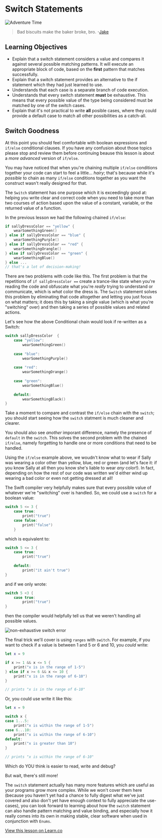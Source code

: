 # Switch Statements

![Adventure Time](http://i.imgur.com/cwR0gwx.png?1)

> Bad biscuits make the baker broke, bro. -[Jake](https://en.wikipedia.org/wiki/Jake_the_Dog)


## Learning Objectives 

* Explain that a switch statement considers a value and compares it against several possible matching patterns. It will execute an appropriate block of code, based on the **first** pattern that matches successfully. 
* Explain that a switch statement provides an alternative to the if statement which they had just learned to use.
* Understands that each case is a separate branch of code execution.
* Understands that every switch statement **must** be exhaustive. This means that every possible value of the type being considered must be matched by one of the switch cases.
* Explain that it's not practical to write **all** posible cases, where they could provide a default case to match all other possibilities as a catch-all. 



## Switch Goodness

At this point you should feel comfortable with boolean expressions and ````if/else```` conditional clauses.  If you have any confusion about those topics please stop and review them before continuing beause this lesson is about a *more advanced* version of ````if/else````.

You may have noticed that when you're chaining multiple ````if/else```` conditions together your code can start to feel a little... *hairy*; that's because while it's *possible* to chain as many ````if/else```` conditions together as you want the construct wasn't really designed for that.

The ````Switch```` statement has one purpose which it is exceedingly good at: helping you write clear and correct code when you need to take more than two courses of action based upon the value of a constant, variable, or the returned value of a function.

In the previous lesson we had the following chained ````if/else````:

````Swift
if sallyDressColor == "yellow" {
	wearSomethingGreen()
} else if sallyDressColor == "blue" {
	wearSomethingPurple()
} else if sallyDressColor == "red" {
	wearSomethingOrangle() 
} else if sallyDressColor == "green" {
	wearSomethingBlue()
} else ...
// that's a lot of decision-making!
````

There are two problems with code like this.  The first problem is that the repetitions of ````if sallyDressColor ==```` create a trance-like state when you're reading the code and obfuscate what you're *really* trying to understand or communicate, which is *what* color the dress is.  The ````Switch```` statement solves this problem by eliminating that code altogether and letting you just focus on what matters; it does this by taking a single value (which is what you're "switching" over) and then taking a series of possible values and related actions.

Let's see how the above Conditional chain would look if re-written as a Switch:

````Swift
switch sallyDressColor  {
	case "yellow":
		wearSomethingGreen()
		
	case "blue":
		wearSomethingPurple()
			
	case "red":
		wearSomethingOrange()
			
	case "green":
		wearSomethingBlue()
		
	default:
		wearSomethingBlack()
}
````

Take a moment to compare and contrast the ````if/else```` chain with the ````switch````; you should start seeing how the ````switch```` statment is much cleaner and clearer.

You should also see *another* imporant difference, namely the presence of ````default```` in the ````switch````.  This solves the second problem with the chained ````if/else````, namely forgetting to handle one or more conditions that need to be handled.

Using the ````if/else```` example above, we woudn't know what to wear if Sally was wearing a color other than yellow, blue, red or green (and let's face it: if you know Sally at all then you know she's liable to wear *any* color!).  In fact, depending on how the rest of our code was written we'd either wind up wearing a bad color or even not getting dressed at all!

The Swift compiler very helpfully makes sure that every possible value of whatever we're "switching" over is handled.  So, we could use a ````switch```` for a boolean value:

````Swift
switch 5 <= 3 {
	case true:
		print("true")
	case false:
		print("false")
	}
````

which is equivalent to:

````Swift
switch 5 <= 3 {
	case true:
		print("true")
		
	default:
		print("it ain't true")
}
````

and if we only wrote:

````Swift
switch 5 <3 {
	case true:
		print("true")
}
````
then the compiler would helpfully tell us that we weren't handling all possible values.

![non-exhaustive switch error](http://i.imgur.com/7VtpDal.png?1)

The final trick we'll cover is using ````ranges```` with ````switch````.  For example, if you want to check if a value is between 1 and 5 or 6 and 10, you *could* write:

````Swift
let x = 9

if x >= 1 && x <= 5 {
    print("x is in the range of 1-5")
} else if x >= 6 && x <= 10 {
    print("x is in the range of 6-10")
}

// prints "x is in the range of 6-10"
````

Or, you could use write it like this:

````Swift
let x = 9

switch x {
case 1...5:
    print("x is within the range of 1-5")
case 6...10:
    print("x is within the range of 6-10")
default:
    print("x is greater than 10")
}

// prints "x is within the range of 6-10"
````

Which do YOU think is easier to read, write and debug?
	
But wait, there's still more!

The ````switch```` statement actually has many more features which are useful as your programs grow more complex.  While we won't cover them here (because you haven't yet had a chance to fully digest what we've just covered and also don't yet have enough context to fully appreciate the use-cases), you can look forward to learning about how the ````switch```` statement can also handle pattern matching and value binding, and especially how it really comes into its own in making stable, clear software when used in conjunction with ````Enums````.

<a href='https://learn.co/lessons/SwitchStatement' data-visibility='hidden'>View this lesson on Learn.co</a>
